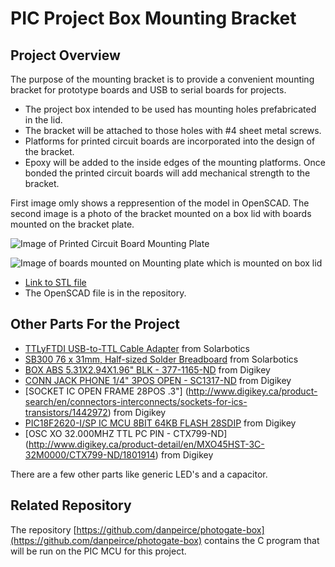 # PIC Project Box Mounting Bracket

## Project Overview

The purpose of the mounting bracket is to provide a convenient mounting bracket for prototype 
boards and USB to serial boards for projects. 

* The project box intended to be used has mounting holes prefabricated in the lid. 
* The bracket will be attached to those holes with #4 sheet metal screws.
* Platforms for printed circuit boards are incorporated into the design of the bracket. 
* Epoxy will be added to the inside edges of the mounting platforms. Once bonded the printed circuit 
boards will add mechanical strength to the bracket.

First image omly shows a reppresention of the model in OpenSCAD. The second image is a photo of the bracket mounted on a box lid with boards mounted on the bracket plate.

![Image of Printed Circuit Board Mounting Plate](http://www3.telus.net/danpeirce/notes/3D/pic-box-bracket/pic-box-bracket.png)

![Image of boards mounted on Mounting plate which is mounted on box lid](http://www3.telus.net/danpeirce/notes/3D/pic-box-bracket/boards-mounted-bracket.jpg)

* [Link to STL file](http://www3.telus.net/danpeirce/notes/3D/pic-box-bracket/pic-box-bracket.stl)
* The OpenSCAD file is in the repository. 

## Other Parts For the Project

* [TTLyFTDI USB-to-TTL Cable Adapter](https://solarbotics.com/product/39240/) from Solarbotics
* [SB300 76 x 31mm, Half-sized Solder Breadboard](https://solarbotics.com/product/20900/) from Solarbotics
* [BOX ABS 5.31X2.94X1.96" BLK - 377-1165-ND](http://www.digikey.ca/product-search/en?x=16&y=17&lang=en&site=ca&KeyWords=377-1165-ND) from Digikey
* [CONN JACK PHONE 1/4" 3POS OPEN - SC1317-ND](http://www.digikey.ca/product-search/en?vendor=0&keywords=sc1317-ND) from Digikey
* [SOCKET IC OPEN FRAME 28POS .3"] (http://www.digikey.ca/product-search/en/connectors-interconnects/sockets-for-ics-transistors/1442972) from Digikey
* [PIC18F2620-I/SP IC MCU 8BIT 64KB FLASH 28SDIP](http://www.digikey.ca/product-detail/en/PIC18F2620-I%2FSP/PIC18F2620-I%2FSP-ND/613228)  from Digikey
* [OSC XO 32.000MHZ TTL PC PIN - CTX799-ND] (http://www.digikey.ca/product-detail/en/MXO45HST-3C-32M0000/CTX799-ND/1801914)  from Digikey 

There are a few other parts like generic LED's and a capacitor.

## Related Repository

The repository [https://github.com/danpeirce/photogate-box](https://github.com/danpeirce/photogate-box) contains the C program that will be run on the PIC MCU for this project. 
